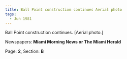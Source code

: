 ```yaml
---  
title: Ball Point construction continues Aerial photo  
tags:  
  - Jun 1981  
---  
```

  
Ball Point construction continues. [Aerial photo.]  
  
Newspapers: **Miami Morning News or The Miami Herald**  
  
Page: **2**, Section: **B** 
